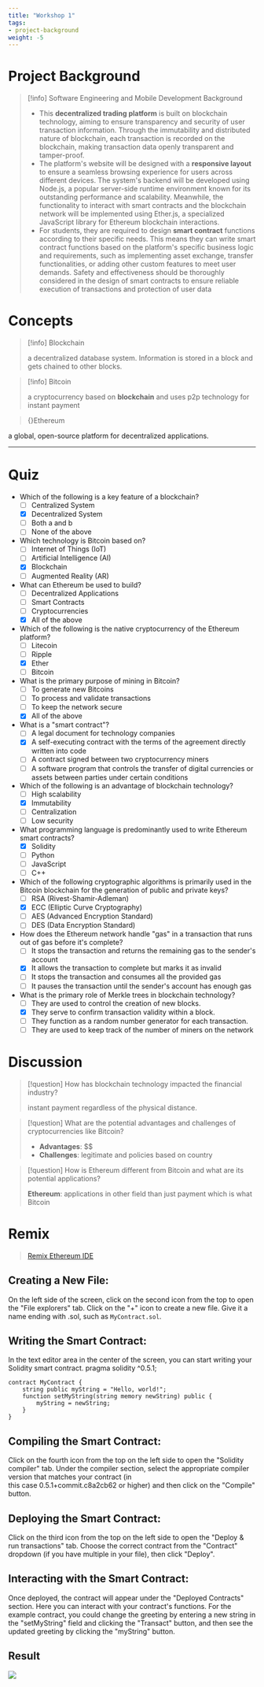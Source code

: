 ```yaml
---
title: "Workshop 1"
tags: 
- project-background
weight: -5
---
```

# Project Background

>[!info] Software Engineering and Mobile Development Background
>- This **decentralized trading platform** is built on blockchain technology, aiming to ensure transparency and security of user transaction information. Through the immutability and distributed nature of  blockchain, each transaction is recorded on the blockchain, making transaction data openly transparent and tamper-proof.  
>- The platform's website will be designed with a **responsive layout** to ensure a seamless browsing experience for users across different devices. The system's backend will be developed using Node.js, a popular server-side runtime environment known for its outstanding performance and scalability. Meanwhile, the functionality to interact with smart contracts and the blockchain network will be implemented using Ether.js, a specialized JavaScript library for Ethereum blockchain interactions.  
>- For students, they are required to design **smart contract** functions according to their specific needs. This means they can write smart contract functions based on the platform's specific business logic and requirements, such as implementing asset exchange, transfer functionalities, or adding other custom features to meet user demands. Safety and effectiveness should be thoroughly considered in the design of smart contracts to ensure reliable execution of transactions and protection of user data

# Concepts

>[!info] Blockchain
>
>a decentralized database system. Information is stored in a block and gets chained to other blocks.

>[!info] Bitcoin
>
>a cryptocurrency based on **blockchain** and uses p2p technology for instant payment

>{}Ethereum

a global, open-source platform for decentralized applications.

---
# Quiz

- Which of the following is a key feature of a blockchain?  
	- [ ] Centralized System  
	- [x] Decentralized System  
	- [ ] Both a and b  
	- [ ] None of the above  

- Which technology is Bitcoin based on?  
	- [ ] Internet of Things (IoT)  
	- [ ] Artificial Intelligence (AI)  
	- [x] Blockchain  
	- [ ] Augmented Reality (AR)  

- What can Ethereum be used to build?  
	- [ ] Decentralized Applications  
	- [ ] Smart Contracts  
	- [ ] Cryptocurrencies  
	- [x] All of the above

- Which of the following is the native cryptocurrency of the Ethereum platform?  
	- [ ] Litecoin  
	- [ ] Ripple  
	- [x] Ether  
	- [ ] Bitcoin  

- What is the primary purpose of mining in Bitcoin?  
	- [ ] To generate new Bitcoins  
	- [ ] To process and validate transactions  
	- [ ] To keep the network secure  
	- [x] All of the above  

- What is a "smart contract"?  
	- [ ] A legal document for technology companies  
	- [x] A self-executing contract with the terms of the agreement directly written into code  
	- [ ] A contract signed between two cryptocurrency miners  
	- [ ] A software program that controls the transfer of digital currencies or assets between parties under certain conditions  

- Which of the following is an advantage of blockchain technology?  
	- [ ] High scalability  
	- [x] Immutability  
	- [ ] Centralization  
	- [ ] Low security  

- What programming language is predominantly used to write Ethereum smart contracts?  
	- [x] Solidity  
	- [ ] Python  
	- [ ] JavaScript  
	- [ ] C++

- Which of the following cryptographic algorithms is primarily used in the Bitcoin blockchain for the generation of public and private keys?  
	- [ ] RSA (Rivest-Shamir-Adleman)  
	- [x] ECC (Elliptic Curve Cryptography)  
	- [ ] AES (Advanced Encryption Standard)  
	- [ ] DES (Data Encryption Standard)

- How does the Ethereum network handle "gas" in a transaction that runs out of gas before it's complete?  
	- [ ] It stops the transaction and returns the remaining gas to the sender's account  
	- [x] It allows the transaction to complete but marks it as invalid  
	- [ ] It stops the transaction and consumes all the provided gas  
	- [ ] It pauses the transaction until the sender's account has enough gas  

- What is the primary role of Merkle trees in blockchain technology?  
	- [ ] They are used to control the creation of new blocks.  
	- [x] They serve to confirm transaction validity within a block.  
	- [ ] They function as a random number generator for each transaction.  
	- [ ] They are used to keep track of the number of miners on the network

# Discussion

>[!question] How has blockchain technology impacted the financial industry?
>
>instant payment regardless of the physical distance.

>[!question] What are the potential advantages and challenges of cryptocurrencies like Bitcoin?  
>
>- **Advantages**: \$$
>- **Challenges**: legitimate and policies based on country

>[!question] How is Ethereum different from Bitcoin and what are its potential applications?
>
>**Ethereum**: applications in other field than just payment which is what Bitcoin 

# Remix

>[Remix Ethereum IDE](https://remix.ethereum.org)

## Creating a New File:  

On the left side of the screen, click on the second icon from the top to open the "File explorers" tab. Click on the "+" icon to create a new file. Give it a name ending with .sol, such as `MyContract.sol`.  
## Writing the Smart Contract:  

In the text editor area in the center of the screen, you can start writing your Solidity smart contract.
pragma solidity ^0.5.1;

```sol
contract MyContract {
    string public myString = "Hello, world!";
    function setMyString(string memory newString) public {
        myString = newString;
    }
}
```

## Compiling the Smart Contract:  

Click on the fourth icon from the top on the left side to open the "Solidity compiler" tab. Under the compiler section, select the appropriate compiler version that matches your contract (in  
this case 0.5.1+commit.c8a2cb62 or higher) and then click on the "Compile" button.  

## Deploying the Smart Contract:  

Click on the third icon from the top on the left side to open the "Deploy & run transactions" tab. Choose the correct contract from the "Contract" dropdown (if you have multiple in your file), then click "Deploy".  
## Interacting with the Smart Contract: 

Once deployed, the contract will appear under the "Deployed Contracts" section. Here you can interact with your contract's functions. For the example contract, you could change the greeting by entering a new string in the "setMyString" field and clicking the "Transact" button, and then see the updated greeting by clicking the "myString" button.


## Result

![](swinburne/year-2023/semester-2/COS30049/Resources/Pasted%20image%2020230802160852.png)